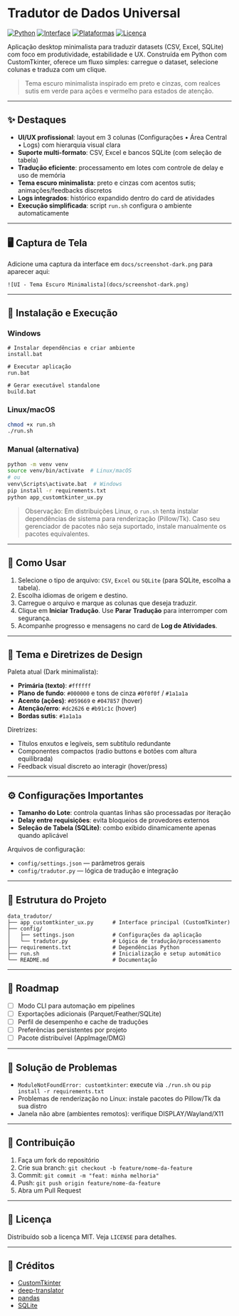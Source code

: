 # Tradutor de Dados Universal

[![Python](https://img.shields.io/badge/Python-3.10%2B-3776AB?logo=python&logoColor=white)](https://www.python.org/)
[![Interface](https://img.shields.io/badge/GUI-CustomTkinter-1f6feb)](https://github.com/TomSchimansky/CustomTkinter)
[![Plataformas](https://img.shields.io/badge/Plataformas-Linux%20%7C%20macOS-lightgrey)](https://en.wikipedia.org/wiki/Cross-platform)
[![Licença](https://img.shields.io/badge/Licen%C3%A7a-MIT-green)](./LICENSE)

Aplicação desktop minimalista para traduzir datasets (CSV, Excel, SQLite) com foco em produtividade, estabilidade e UX. Construída em Python com CustomTkinter, oferece um fluxo simples: carregue o dataset, selecione colunas e traduza com um clique.

> Tema escuro minimalista inspirado em preto e cinzas, com realces sutis em verde para ações e vermelho para estados de atenção.

---

## ✨ Destaques

- **UI/UX profissional**: layout em 3 colunas (Configurações • Área Central • Logs) com hierarquia visual clara
- **Suporte multi-formato**: CSV, Excel e bancos SQLite (com seleção de tabela)
- **Tradução eficiente**: processamento em lotes com controle de delay e uso de memória
- **Tema escuro minimalista**: preto e cinzas com acentos sutis; animações/feedbacks discretos
- **Logs integrados**: histórico expandido dentro do card de atividades
- **Execução simplificada**: script `run.sh` configura o ambiente automaticamente

---

## 🖥️ Captura de Tela

Adicione uma captura da interface em `docs/screenshot-dark.png` para aparecer aqui:

```text
![UI - Tema Escuro Minimalista](docs/screenshot-dark.png)
```

---

## 🚀 Instalação e Execução

### Windows
```batch
# Instalar dependências e criar ambiente
install.bat

# Executar aplicação
run.bat

# Gerar executável standalone
build.bat
```

### Linux/macOS
```bash
chmod +x run.sh
./run.sh
```

### Manual (alternativa)
```bash
python -m venv venv
source venv/bin/activate  # Linux/macOS
# ou
venv\Scripts\activate.bat  # Windows
pip install -r requirements.txt
python app_customtkinter_ux.py
```

> Observação: Em distribuições Linux, o `run.sh` tenta instalar dependências de sistema para renderização (Pillow/Tk). Caso seu gerenciador de pacotes não seja suportado, instale manualmente os pacotes equivalentes.

---

## 🎯 Como Usar

1. Selecione o tipo de arquivo: `CSV`, `Excel` ou `SQLite` (para SQLite, escolha a tabela).
2. Escolha idiomas de origem e destino.
3. Carregue o arquivo e marque as colunas que deseja traduzir.
4. Clique em **Iniciar Tradução**. Use **Parar Tradução** para interromper com segurança.
5. Acompanhe progresso e mensagens no card de **Log de Atividades**.

---

## 🎨 Tema e Diretrizes de Design

Paleta atual (Dark minimalista):

- **Primária (texto)**: `#ffffff`
- **Plano de fundo**: `#000000` e tons de cinza `#0f0f0f` / `#1a1a1a`
- **Acento (ações)**: `#059669` e `#047857` (hover)
- **Atenção/erro**: `#dc2626` e `#b91c1c` (hover)
- **Bordas sutis**: `#1a1a1a`

Diretrizes:
- Títulos enxutos e legíveis, sem subtítulo redundante
- Componentes compactos (radio buttons e botões com altura equilibrada)
- Feedback visual discreto ao interagir (hover/press)

---

## ⚙️ Configurações Importantes

- **Tamanho do Lote**: controla quantas linhas são processadas por iteração
- **Delay entre requisições**: evita bloqueios de provedores externos
- **Seleção de Tabela (SQLite)**: combo exibido dinamicamente apenas quando aplicável

Arquivos de configuração:
- `config/settings.json` — parâmetros gerais
- `config/tradutor.py` — lógica de tradução e integração

---

## 🔧 Estrutura do Projeto

```
data_tradutor/
├── app_customtkinter_ux.py      # Interface principal (CustomTkinter)
├── config/
│   ├── settings.json            # Configurações da aplicação
│   └── tradutor.py              # Lógica de tradução/processamento
├── requirements.txt             # Dependências Python
├── run.sh                       # Inicialização e setup automático
└── README.md                    # Documentação
```

---

## 🧪 Roadmap

- [ ] Modo CLI para automação em pipelines
- [ ] Exportações adicionais (Parquet/Feather/SQLite)
- [ ] Perfil de desempenho e cache de traduções
- [ ] Preferências persistentes por projeto
- [ ] Pacote distribuível (AppImage/DMG)

---

## 🐛 Solução de Problemas

- `ModuleNotFoundError: customtkinter`: execute via `./run.sh` ou `pip install -r requirements.txt`
- Problemas de renderização no Linux: instale pacotes do Pillow/Tk da sua distro
- Janela não abre (ambientes remotos): verifique DISPLAY/Wayland/X11

---

## 🤝 Contribuição

1. Faça um fork do repositório
2. Crie sua branch: `git checkout -b feature/nome-da-feature`
3. Commit: `git commit -m "feat: minha melhoria"`
4. Push: `git push origin feature/nome-da-feature`
5. Abra um Pull Request

---

## 📝 Licença

Distribuído sob a licença MIT. Veja `LICENSE` para detalhes.

---

## 🙏 Créditos

- [CustomTkinter](https://github.com/TomSchimansky/CustomTkinter)
- [deep-translator](https://github.com/nidhaloff/deep-translator)
- [pandas](https://pandas.pydata.org/)
- [SQLite](https://www.sqlite.org/)
